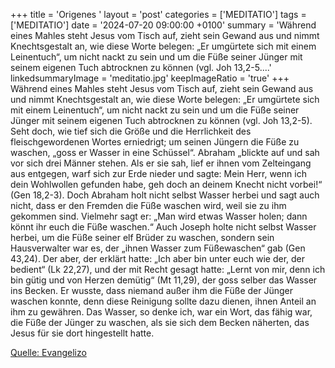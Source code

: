 +++
title = 'Origenes  '
layout = 'post'
categories = ['MEDITATIO']
tags = ['MEDITATIO']
date = '2024-07-20 09:00:00 +0100'
summary = 'Während eines Mahles steht Jesus vom Tisch auf, zieht sein Gewand aus und nimmt Knechtsgestalt an, wie diese Worte belegen: „Er umgürtete sich mit einem Leinentuch“, um nicht nackt zu sein und um die Füße seiner Jünger mit seinem eigenen Tuch abtrocknen zu können (vgl. Joh 13,2-5....'
linkedsummaryImage = 'meditatio.jpg'
keepImageRatio = 'true'
+++
Während eines Mahles steht Jesus vom Tisch auf, zieht sein Gewand aus und nimmt Knechtsgestalt an, wie diese Worte belegen: „Er umgürtete sich mit einem Leinentuch“, um nicht nackt zu sein und um die Füße seiner Jünger mit seinem eigenen Tuch abtrocknen zu können (vgl. Joh 13,2-5).<!--more--> Seht doch, wie tief sich die Größe und die Herrlichkeit des fleischgewordenen Wortes erniedrigt; um seinen Jüngern die Füße zu waschen, „goss er Wasser in eine Schüssel“.
Abraham „blickte auf und sah vor sich drei Männer stehen. Als er sie sah, lief er ihnen vom Zelteingang aus entgegen, warf sich zur Erde nieder und sagte: Mein Herr, wenn ich dein Wohlwollen gefunden habe, geh doch an deinem Knecht nicht vorbei!“ (Gen 18,2-3). Doch Abraham holt nicht selbst Wasser herbei und sagt auch nicht, dass er den Fremden die Füße waschen wird, weil sie zu ihm gekommen sind. Vielmehr sagt er: „Man wird etwas Wasser holen; dann könnt ihr euch die Füße waschen.“ Auch Joseph holte nicht selbst Wasser herbei, um die Füße seiner elf  Brüder zu waschen, sondern sein Hausverwalter war es, der „ihnen Wasser zum Füßewaschen“ gab (Gen 43,24).
Der aber, der erklärt hatte: „Ich aber bin unter euch wie der, der bedient“ (Lk 22,27), und der mit Recht gesagt hatte: „Lernt von mir, denn ich bin gütig und von Herzen demütig“ (Mt 11,29), der goss selber das Wasser ins Becken. Er wusste, dass niemand außer ihm die Füße der Jünger waschen konnte, denn diese Reinigung sollte dazu dienen, ihnen Anteil an ihm zu gewähren. Das Wasser, so denke ich, war ein Wort, das fähig war, die Füße der Jünger zu waschen, als sie sich dem Becken näherten, das Jesus für sie dort hingestellt hatte.


[Quelle: Evangelizo](https://evangeliumtagfuertag.org/DE/gospel)
